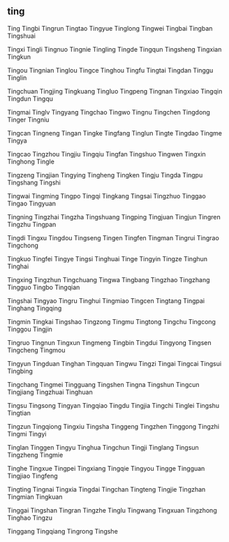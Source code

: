 ting
---

Ting Tingbi Tingrun Tingtao Tingyue Tinglong Tingwei Tingbai Tingban Tingshuai

Tingxi Tingli Tingnuo Tingnie Tingling Tingde Tingqun Tingsheng Tingxian Tingkun

Tingou Tingnian Tinglou Tingce Tinghou Tingfu Tingtai Tingdan Tinggu Tinglin

Tingchuan Tingjing Tingkuang Tingluo Tingpeng Tingnan Tingxiao Tingqin Tingdun Tingqu

Tingmai Tinglv Tingyang Tingchao Tingwo Tingnu Tingchen Tingdong Tinger Tingniu

Tingcan Tingneng Tingan Tingke Tingfang Tinglun Tingte Tingdao Tingme Tingya

Tingcao Tingzhou Tingjiu Tingqiu Tingfan Tingshuo Tingwen Tingxin Tinghong Tingle

Tingzeng Tingjian Tingying Tingheng Tingken Tingju Tingda Tingpu Tingshang Tingshi

Tingwai Tingming Tingpo Tingqi Tingkang Tingsai Tingzhuo Tinggao Tingao Tingyuan

Tingning Tingzhai Tingzha Tingshuang Tingping Tingjuan Tingjun Tingren Tingzhu Tingpan

Tingdi Tingxu Tingdou Tingseng Tingen Tingfen Tingman Tingrui Tingrao Tingchong

Tingkuo Tingfei Tingye Tingsi Tinghuai Tinge Tingyin Tingze Tinghun Tinghai

Tingxing Tingzhun Tingchuang Tingwa Tingbang Tingzhao Tingzhang Tingguo Tingbo   Tingqian

Tingshai Tingyao Tingru Tinghui Tingmiao Tingcen Tingtang Tingpai Tinghang Tingqing

Tingmin Tingkai Tingshao Tingzong Tingmu Tingtong Tingchu Tingcong Tinggou Tingjin

Tingruo Tingnun Tingxun Tingmeng Tingbin Tingdui Tingyong Tingsen Tingcheng Tingmou

Tingyun Tingduan Tinghan Tingquan Tingwu Tingzi Tingai Tingcai Tingsui Tingbing

Tingchang Tingmei Tingguang Tingshen Tingna Tingshun Tingcun Tingjiang Tingzhuai Tinghuan

Tingsu Tingsong Tingyan Tingqiao Tingdu Tingjia Tingchi Tinglei Tingshu Tingtian

Tingzun Tingqiong Tingxiu Tingsha Tinggeng Tingzhen Tinggong Tingzhi Tingmi Tingyi

Tinglan Tinggen Tingyu Tinghua Tingchun Tingji Tinglang Tingsun Tingzheng Tingmie

Tinghe Tingxue Tingpei Tingxiang Tingqie Tingyou Tingge Tingguan Tingjiao Tingfeng

Tingting Tingnai Tingxia Tingdai Tingchan Tingteng Tingjie Tingzhan Tingmian Tingkuan

Tinggai Tingshan Tingran Tingzhe Tinglu Tingwang Tingxuan Tingzhong Tinghao Tingzu

Tinggang Tingqiang Tingrong Tingshe 